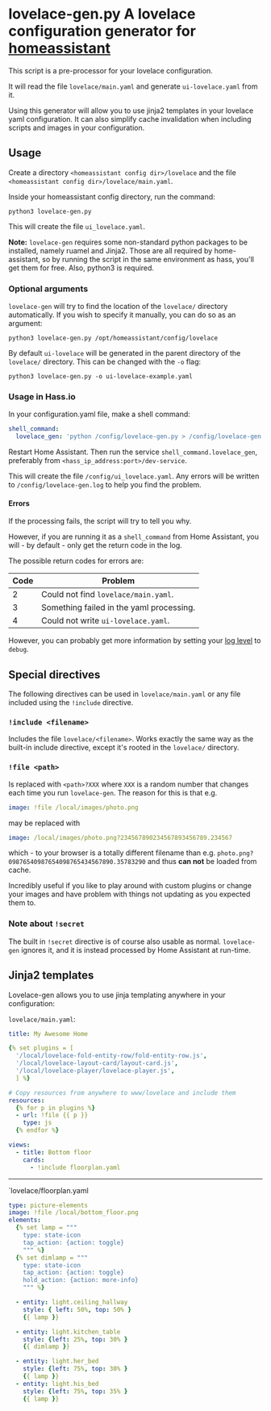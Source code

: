 # lovelace-gen.py A lovelace configuration generator for [homeassistant](https://www.home-assistant.io)

This script is a pre-processor for your lovelace configuration.

It will read the file `lovelace/main.yaml` and generate `ui-lovelace.yaml` from it.

Using this generator will allow you to use jinja2 templates in your lovelace yaml configuration.
It can also simplify cache invalidation when including scripts and images in your configuration.

## Usage

Create a directory `<homeassistant config dir>/lovelace` and the file `<homeassistant config dir>/lovelace/main.yaml`.

Inside your homeassistant config directory, run the command:

    python3 lovelace-gen.py

This will create the file `ui_lovelace.yaml`.

**Note:** `lovelace-gen` requires some non-standard python packages to be installed, namely ruamel and Jinja2. Those are all required by home-assistant, so by running the script in the same environment as hass, you'll get them for free. Also, python3 is required.

### Optional arguments

`lovelace-gen` will try to find the location of the `lovelace/` directory automatically. If you wish to specify it manually, you can do so as an argument:

    python3 lovelace-gen.py /opt/homeassistant/config/lovelace

By default `ui-lovelace` will be generated in the parent directory of the `lovelace/` directory. This can be changed with the `-o` flag:

    python3 lovelace-gen.py -o ui-lovelace-example.yaml

### Usage in Hass.io

In your configuration.yaml file, make a shell command:

```yaml
shell_command:
  lovelace_gen: 'python /config/lovelace-gen.py > /config/lovelace-gen.log'
```

Restart Home Assistant. Then run the service `shell_command.lovelace_gen`, preferably from `<hass_ip_address:port>/dev-service`.

This will create the file `/config/ui_lovelace.yaml`.
Any errors will be written to `/config/lovelace-gen.log` to help you find the problem.

#### Errors

If the processing fails, the script will try to tell you why.

However, if you are running it as a `shell_command` from Home Assistant, you will - by default - only get the return code in the log.

The possible return codes for errors are:

| Code | Problem |
|---|---|
| 2 | Could not find `lovelace/main.yaml`. |
| 3 | Something failed in the yaml processing. |
| 4 | Could not write `ui-lovelace.yaml`. |

However, you can probably get more information by setting your [log level](https://www.home-assistant.io/components/logger/) to `debug`.

## Special directives

The following directives can be used in `lovelace/main.yaml` or any file included using the `!include` directive.

### `!include <filename>`
Includes the file `lovelace/<filename>`. Works exactly the same way as the built-in include directive, except it's rooted in the `lovelace/` directory.

### `!file <path>`
Is replaced with `<path>?XXX` where `XXX` is a random number that changes each time you run `lovelace-gen`.
The reason for this is that e.g.

```yaml
image: !file /local/images/photo.png
```

may be replaced with

```yaml
image: /local/images/photo.png?234567890234567893456789.234567
```

which - to your browser is a totally different filename than e.g. `photo.png?09876540987654098765434567890.35783290` and thus **can not** be loaded from cache.

Incredibly useful if you like to play around with custom plugins or change your images and have problem with things not updating as you expected them to.

### Note about `!secret`
The built in `!secret` directive is of course also usable as normal. `lovelace-gen` ignores it, and it is instead processed by Home Assistant at run-time.

## Jinja2 templates
Lovelace-gen allows you to use jinja templating anywhere in your configuration:

`lovelace/main.yaml`:

```yaml
title: My Awesome Home

{% set plugins = [
  '/local/lovelace-fold-entity-row/fold-entity-row.js',
  '/local/lovelace-layout-card/layout-card.js',
  '/local/lovelace-player/lovelace-player.js',
  ] %}

# Copy resources from anywhere to www/lovelace and include them
resources:
  {% for p in plugins %}
  - url: !file {{ p }}
    type: js
  {% endfor %}

views:
  - title: Bottom floor
    cards:
      - !include floorplan.yaml
```

---

`lovelace/floorplan.yaml

```yaml
type: picture-elements
image: !file /local/bottom_floor.png
elements:
  {% set lamp = """
    type: state-icon
    tap_action: {action: toggle}
    """ %}
  {% set dimlamp = """
    type: state-icon
    tap_action: {action: toggle}
    hold_action: {action: more-info}
    """ %}

  - entity: light.ceiling_hallway
    style: { left: 50%, top: 50% }
    {{ lamp }}

  - entity: light.kitchen_table
    style: {left: 25%, top: 30% }
    {{ dimlamp }}

  - entity: light.her_bed
    style: {left: 75%, top: 30% }
    {{ lamp }}
  - entity: light.his_bed
    style: {left: 75%, top: 35% }
    {{ lamp }}
```
